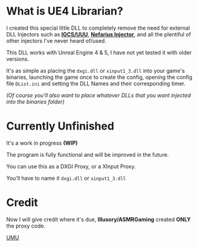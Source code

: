 # What is UE4 Librarian?

I created this special little DLL to completely remove the need for external DLL Injectors such as [**IGCS/UUU**](https://framedsc.com/GeneralGuides/universal_ue4_consoleunlocker.htm), [**Nefarius Injector**](https://github.com/nefarius/Injector), and all the plentiful of other injectors I've never heard of/used.

This DLL works with Unreal Engine 4 & 5, I have not yet tested it with older versions.

It's as simple as placing the ``dxgi.dll`` or ``xinput1_3.dll`` into your game's binaries, launching the game once to create the config, opening the config file ``DList.ini`` and setting the DLL Names and their corresponding timer.

*(Of course you'll also want to place whatever DLLs that you want injected into the binaries folder)*

# Currently Unfinished
It's a work in progress **(WIP)** 

The program is fully functional and will be improved in the future.

You can use this as a DXGI Proxy, or a XInput Proxy. 

You'll have to name it ``dxgi.dll`` or ``xinput1_3.dll``

# Credit
Now I will give credit where it's due, **Illusory/ASMRGaming** created **ONLY** the proxy code.

[UMU](https://github.com/IllusorySoftware/UnrealModUnlocker-Public)
